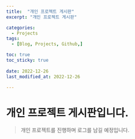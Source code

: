 ```yaml
---
title:  "개인 프로젝트 게시판" 
excerpt: "개인 프로젝트 게시판"

categories:
  - Projects
tags:
  - [Blog, Projects, Github,]

toc: true
toc_sticky: true
 
date: 2022-12-26
last_modified_at: 2022-12-26

---
```



# 개인 프로젝트 게시판입니다.
>개인 프로젝트를 진행하며 로그를 남길 예정입니다.
